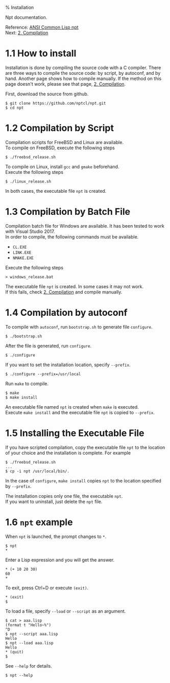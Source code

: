 % Installation

Npt documentation.

Reference: [ANSI Common Lisp npt](index.html)  
Next: [2. Compilation](A2_Compilation.html)


# 1.1 How to install

Installation is done by compiling the source code with a C compiler.
There are three ways to compile the source code: by script, by autoconf, and by hand.
Another page shows how to compile manually.
If the method on this page doesn't work, please see that page, 
[2. Compilation](A2_Compilation.html).


First, download the source from github.

```
$ git clone https://github.com/nptcl/npt.git
$ cd npt
```


# 1.2 Compilation by Script

Compilation scripts for FreeBSD and Linux are available.  
To compile on FreeBSD, execute the following steps

```
$ ./freebsd_release.sh
```

To compile on Linux, install `gcc` and `gmake` beforehand.  
Execute the following steps

```
$ ./linux_release.sh
```

In both cases, the executable file `npt` is created.


# 1.3 Compilation by Batch File

Compilation batch file for Windows are available.
It has been tested to work with Visual Studio 2017.  
In order to compile, the following commands must be available.

- `CL.EXE`
- `LINK.EXE`
- `NMAKE.EXE`

Execute the following steps

```
> windows_release.bat
```

The executable file `npt` is created.
In some cases it may not work.  
If this fails, check [2. Compilation](A2_Compilation.html) and compile manually.


# 1.4 Compilation by autoconf

To compile with `autoconf`, run `bootstrap.sh` to generate file `configure`.


```
$ ./bootstrap.sh
```

After the file is generated, run `configure`.

```
$ ./configure
```

If you want to set the installation location, specify `--prefix`.

```
$ ./configure --prefix=/usr/local
```

Run `make` to compile.

```
$ make
$ make install
```

An executable file named `npt` is created when `make` is executed.  
Execute `make install` and the executable file `npt` is copied to `--prefix`.


# 1.5 Installing the Executable File

If you have scripted compilation, copy the executable file `npt`
to the location of your choice and the installation is complete.
For example

```
$ ./freebsd_release.sh
...
$ cp -i npt /usr/local/bin/.
```

In the case of `configure`, `make install` copies `npt`
to the location specified by `--prefix`.

The installation copies only one file, the executable `npt`.  
If you want to uninstall, just delete the `npt` file.


# 1.6 `npt` example

When `npt` is launched, the prompt changes to `*`.

```
$ npt
*
```

Enter a Lisp expression and you will get the answer.

```
* (+ 10 20 30)
60
*
```

To exit, press Ctrl+D or execute `(exit)`.

```
* (exit)
$
```

To load a file, specify `--load` or `--script` as an argument.

```
$ cat > aaa.lisp
(format t "Hello~%")
^D
$ npt --script aaa.lisp
Hello
$ npt --load aaa.lisp
Hello
* (quit)
$
```

See `--help` for details.

```
$ npt --help
```
